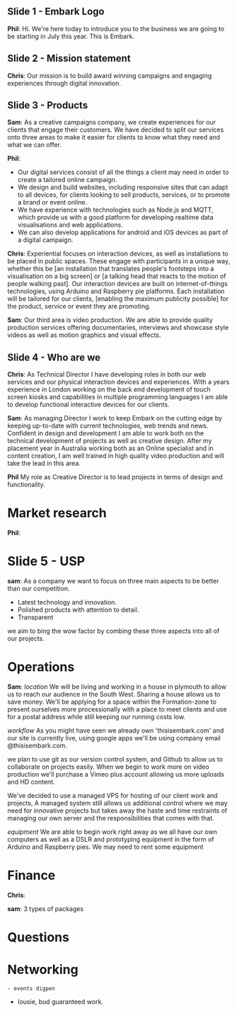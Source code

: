 ## Slide 1 - Embark Logo

**Phil**: Hi. We're here today to introduce you to the business we are going to be starting in July this year. This is Embark.

## Slide 2 - Mission statement

**Chris**: Our mission is to build award winning campaigns and engaging experiences through digital innovation. 

## Slide 3 - Products

**Sam**: As a creative campaigns company, we create experiences for our clients that engage their customers. We have decided to split our services onto three areas to make it easier for clients to know what they need and what we can offer.

**Phil**: 
- Our digital services consist of all the things a client may need in order to create a tailored online campaign.
- We design and build websites, including responsive sites that can adapt to all devices, for clients looking to sell products, services, or to promote a brand or event online.
- We have experience with technologies such as Node.js and MQTT, which provide us with a good platform for developing realtime data visualisations and web applications.
- We can also develop applications for android and iOS devices as part of a digital campaign.

**Chris**: Experiential focuses on interaction devices, as well as installations to be placed in public spaces. These engage with participants in a unique way, whether this be [an installation that translates people's footsteps into a visualisation on a big screen] or [a talking head that reacts to the motion of people walking past]. Our interaction devices are built on internet-of-things technologies, using Arduino and Raspberry pie platforms. Each installation will be tailored for our clients, [enabling the maximum publicity possible] for the product, service or event they are promoting.

**Sam**: Our third area is video production. We are able to provide quality production services offering documentaries, interviews and showcase style videos as well as motion graphics and visual effects.


## Slide 4 - Who are we

**Chris**: As Technical Director I have developing roles in both our web services and our physical interaction devices and experiences. With a years experience in London working on the back end development of touch screen kiosks and capabilities in multiple programming languages I am able to develop functional interactive devices for our clients.

**Sam**: As managing Director I work to keep Embark on the cutting edge by keeping up-to-date with current technologies, web trends and news. Confident in design and development I am able to work both on the technical development of projects as well as creative design. After my placement year in Australia working both as an Online specialist and in content creation, I am well trained in high quality video production and will take the lead in this area.

**Phil** My role as Creative Director is to lead projects in terms of design and functionality.

# Market research

**Phil**:


# Slide 5 - USP

**sam**: As a company we want to focus on three main aspects to be better than our competition. 


-  Latest technology and innovation.
-  Polished products with attention to detail.
-  Transparent

we aim to bing the wow factor by combing these three aspects into all of our projects.


# Operations 

**Sam**: 
*location*
We will be living and working in a house in plymouth to allow us to reach our audience in the South West. Sharing a house allows us to save money. We'll be applying for a space within the Formation-zone to present ourselves more processionally with a place to meet clients and use for a postal address while still keeping our running costs low.

*workflow*
As you might have seen we already own 'thisisembark.com' and our site is currently live, using google apps we'll be using company email @thisisembark.com. 

we plan to use git as our version control system, and Github to allow us to collaborate on projects easily. When we begin to work more on video production we'll purchase a Vimeo plus account allowing us more uploads and HD content.

We've decided to use a managed VPS for hosting of our client work and projects, A managed system still allows us additional control where we may need for innovative projects but takes away the haste and time restraints of managing our own server and the responsibilities that comes with that.

*equipment*
We are able to begin work right away as we all have our own computers as well as a DSLR and prototyping equipment in the form of Arduino and Raspberry pies. We may need to rent some equipment

# Finance

**Chris**:

**sam**: 3 types of packages


# Questions

# Networking

	- events digpen
- lousie,  bud
guaranteed work.
